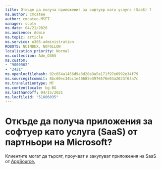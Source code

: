 ```yaml
---
title: Откъде да получа приложения за софтуер като услуга (SaaS) ?
ms.author: cmcatee
author: cmcatee-MSFT
manager: scotv
ms.date: 04/21/2020
ms.audience: Admin
ms.topic: article
ms.service: o365-administration
ROBOTS: NOINDEX, NOFOLLOW
localization_priority: Normal
ms.collection: Adm_O365
ms.custom:
- "9000562"
- "2421"
ms.openlocfilehash: 92c654a1456d9a3d20a3a5a171f97e6992e34f79
ms.sourcegitcommit: 8bc60ec34bc1e40685e3976576e04a2623f63a7c
ms.translationtype: MT
ms.contentlocale: bg-BG
ms.lasthandoff: 04/15/2021
ms.locfileid: "51806035"
---
```

# <a name="where-do-i-get-software-as-a-service-saas-apps-from-microsoft-partners"></a>Откъде да получа приложения за софтуер като услуга (SaaS) от партньори на Microsoft?

Клиентите могат да търсят, проучват и закупуват приложения на SaaS от [AppSource.](https://appsource.microsoft.com)